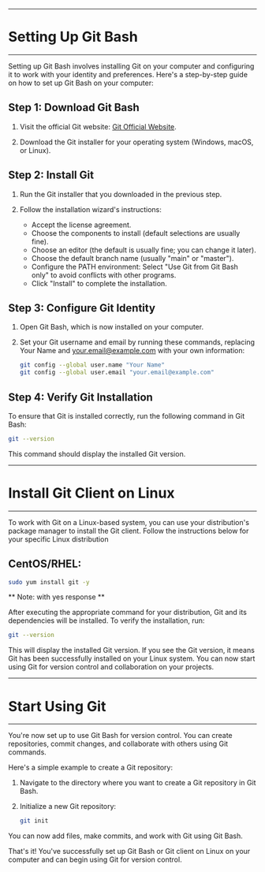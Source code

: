 -----------------------
# Setting Up Git Bash
-----------------------
Setting up Git Bash involves installing Git on your computer and configuring it to work with your identity and preferences. Here's a step-by-step guide on how to set up Git Bash on your computer:

## Step 1: Download Git Bash

1. Visit the official Git website: [Git Official Website](https://git-scm.com/).

2. Download the Git installer for your operating system (Windows, macOS, or Linux).

## Step 2: Install Git

1. Run the Git installer that you downloaded in the previous step.

2. Follow the installation wizard's instructions:
   - Accept the license agreement.
   - Choose the components to install (default selections are usually fine).
   - Choose an editor (the default is usually fine; you can change it later).
   - Choose the default branch name (usually "main" or "master").
   - Configure the PATH environment: Select "Use Git from Git Bash only" to avoid conflicts with other programs.
   - Click "Install" to complete the installation.

## Step 3: Configure Git Identity

1. Open Git Bash, which is now installed on your computer.

2. Set your Git username and email by running these commands, replacing Your Name and your.email@example.com with your own information:

   ```bash
   git config --global user.name "Your Name"
   git config --global user.email "your.email@example.com"
   ```

## Step 4: Verify Git Installation

To ensure that Git is installed correctly, run the following command in Git Bash:

```bash
git --version
```

This command should display the installed Git version.

-------------------------------
# Install Git Client on Linux
--------------------------------
To work with Git on a Linux-based system, you can use your distribution's package manager to install the Git client. Follow the instructions below for your specific Linux distribution

## CentOS/RHEL:

```bash
sudo yum install git -y
```
** Note: with yes response **

After executing the appropriate command for your distribution, Git and its dependencies will be installed. To verify the installation, run:

```bash
git --version
```

This will display the installed Git version. If you see the Git version, it means Git has been successfully installed on your Linux system. You can now start using Git for version control and collaboration on your projects.

-------------------------
# Start Using Git 
-------------------------
You're now set up to use Git Bash for version control. You can create repositories, commit changes, and collaborate with others using Git commands.

Here's a simple example to create a Git repository:

1. Navigate to the directory where you want to create a Git repository in Git Bash.

2. Initialize a new Git repository:

   ```bash
   git init
   ```

You can now add files, make commits, and work with Git using Git Bash.

That's it! You've successfully set up Git Bash or Git client on Linux on your computer and can begin using Git for version control.
